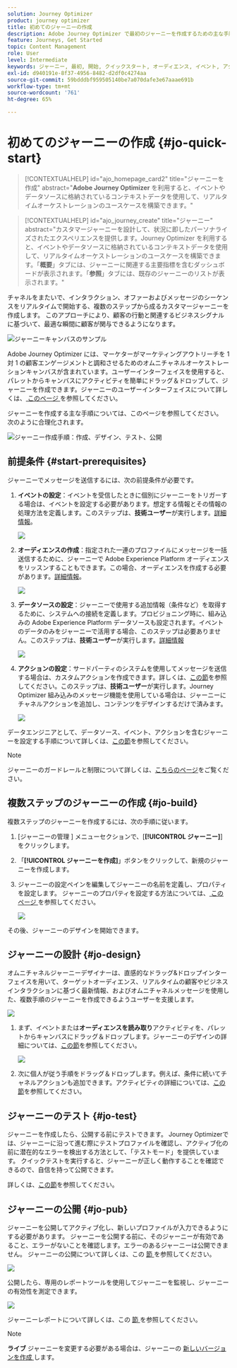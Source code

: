 ```yaml
---
solution: Journey Optimizer
product: journey optimizer
title: 初めてのジャーニーの作成
description: Adobe Journey Optimizer で最初のジャーニーを作成するための主な手順
feature: Journeys, Get Started
topic: Content Management
role: User
level: Intermediate
keywords: ジャーニー, 最初, 開始, クイックスタート, オーディエンス, イベント, アクション
exl-id: d940191e-8f37-4956-8482-d2df0c4274aa
source-git-commit: 59bdddbf959505140be7a070dafe3e67aaae691b
workflow-type: tm+mt
source-wordcount: '761'
ht-degree: 65%

---
```


# 初めてのジャーニーの作成 {#jo-quick-start}

>[!CONTEXTUALHELP]
>id="ajo_homepage_card2"
>title="ジャーニーを作成"
>abstract="**Adobe Journey Optimizer** を利用すると、イベントやデータソースに格納されているコンテキストデータを使用して、リアルタイムオーケストレーションのユースケースを構築できます。"

>[!CONTEXTUALHELP]
>id="ajo_journey_create"
>title="ジャーニー"
>abstract="カスタマージャーニーを設計して、状況に即したパーソナライズされたエクスペリエンスを提供します。Journey Optimizer を利用すると、イベントやデータソースに格納されているコンテキストデータを使用して、リアルタイムオーケストレーションのユースケースを構築できます。「**概要**」タブには、ジャーニーに関連する主要指標を含むダッシュボードが表示されます。「**参照**」タブには、既存のジャーニーのリストが表示されます。"

チャネルをまたいで、インタラクション、オファーおよびメッセージのシーケンスをリアルタイムで開始する、複数のステップから成るカスタマージャーニーを作成します。 このアプローチにより、顧客の行動と関連するビジネスシグナルに基づいて、最適な瞬間に顧客が関与できるようになります。

![ ジャーニーキャンバスのサンプル ](assets/journey38.png)

Adobe Journey Optimizer には、マーケターがマーケティングアウトリーチを 1 対 1 の顧客エンゲージメントと調和させるためのオムニチャネルオーケストレーションキャンバスが含まれています。ユーザーインターフェイスを使用すると、パレットからキャンバスにアクティビティを簡単にドラッグ＆ドロップして、ジャーニーを作成できます。ジャーニーのユーザーインターフェイスについて詳しくは、[ このページ ](journey-ui.md) を参照してください。

ジャーニーを作成する主な手順については、このページを参照してください。 次のように合理化されます。

![ ジャーニー作成手順：作成、デザイン、テスト、公開 ](assets/journey-creation-process.png)


## 前提条件 {#start-prerequisites}

ジャーニーでメッセージを送信するには、次の前提条件が必要です。

1. **イベントの設定**：イベントを受信したときに個別にジャーニーをトリガーする場合は、イベントを設定する必要があります。想定する情報とその情報の処理方法を定義します。このステップは、**技術ユーザー**&#x200B;が実行します。[詳細情報](../event/about-events.md)。

   ![](assets/jo-event7bis.png)

1. **オーディエンスの作成**：指定された一連のプロファイルにメッセージを一括送信するために、ジャーニーで Adobe Experience Platform オーディエンスをリッスンすることもできます。この場合、オーディエンスを作成する必要があります。[詳細情報](../audience/about-audiences.md)。

   ![](assets/segment2.png)

1. **データソースの設定**：ジャーニーで使用する追加情報（条件など）を取得するために、システムへの接続を定義します。プロビジョニング時に、組み込みの Adobe Experience Platform データソースも設定されます。イベントのデータのみをジャーニーで活用する場合、このステップは必要ありません。このステップは、**技術ユーザー**&#x200B;が実行します。[詳細情報](../datasource/about-data-sources.md)

   ![](assets/jo-datasource.png)

1. **アクションの設定**：サードパーティのシステムを使用してメッセージを送信する場合は、カスタムアクションを作成できます。詳しくは、[この節](../action/action.md)を参照してください。このステップは、**技術ユーザー**&#x200B;が実行します。Journey Optimizer 組み込みのメッセージ機能を使用している場合は、ジャーニーにチャネルアクションを追加し、コンテンツをデザインするだけで済みます。

   ![](assets/custom2.png)



データエンジニアとして、データソース、イベント、アクションを含むジャーニーを設定する手順について詳しくは、[この節](../configuration/about-data-sources-events-actions.md)を参照してください。


>[!NOTE]
>
>ジャーニーのガードレールと制限について詳しくは、[こちらのページ](../start/guardrails.md)をご覧ください。

## 複数ステップのジャーニーの作成 {#jo-build}

複数ステップのジャーニーを作成するには、次の手順に従います。

1. [ジャーニーの管理 ] メニューセクションで、[**[!UICONTROL ジャーニー]**] をクリックします。

1. 「**[!UICONTROL ジャーニーを作成]**」ボタンをクリックして、新規のジャーニーを作成します。

1. ジャーニーの設定ペインを編集してジャーニーの名前を定義し、プロパティを設定します。 ジャーニーのプロパティを設定する方法については、[ このページ ](journey-properties.md) を参照してください。

   ![](assets/jo-properties.png)

その後、ジャーニーのデザインを開始できます。

## ジャーニーの設計 {#jo-design}

オムニチャネルジャーニーデザイナーは、直感的なドラッグ&amp;ドロップインターフェイスを用いて、ターゲットオーディエンス、リアルタイムの顧客やビジネスインタラクションに基づく最新情報、およびオムニチャネルメッセージを使用した、複数手順のジャーニーを作成できるようユーザーを支援します。

![](assets/journey38.png)

1. まず、イベントまたは&#x200B;**オーディエンスを読み取り**&#x200B;アクティビティを、パレットからキャンバスにドラッグ＆ドロップします。ジャーニーのデザインの詳細については、[この節](using-the-journey-designer.md)を参照してください。

   ![](assets/read-segment.png)

1. 次に個人が従う手順をドラッグ＆ドロップします。例えば、条件に続いてチャネルアクションも追加できます。アクティビティの詳細については、[この節](about-journey-activities.md)を参照してください。

## ジャーニーのテスト {#jo-test}

ジャーニーを作成したら、公開する前にテストできます。 Journey Optimizerでは、ジャーニーに沿って進む際にテストプロファイルを確認し、アクティブ化の前に潜在的なエラーを検出する方法として、「テストモード」を提供しています。 クイックテストを実行すると、ジャーニーが正しく動作することを確認できるので、自信を持って公開できます。

詳しくは、[この節](testing-the-journey.md)を参照してください。

## ジャーニーの公開 {#jo-pub}

ジャーニーを公開してアクティブ化し、新しいプロファイルが入力できるようにする必要があります。 ジャーニーを公開する前に、そのジャーニーが有効であること、エラーがないことを確認します。エラーのあるジャーニーは公開できません。 ジャーニーの公開について詳しくは、この [ 節 ](publishing-the-journey.md) を参照してください。

![](assets/jo-journeyuc2_32bis.png)

公開したら、専用のレポートツールを使用してジャーニーを監視し、ジャーニーの有効性を測定できます。

![](assets/jo-dynamic_report_journey_12.png)

ジャーニーレポートについて詳しくは、この [ 節 ](../reports/live-report.md) を参照してください。

>[!NOTE]
>
>**ライブ** ジャーニーを変更する必要がある場合は、ジャーニーの [ 新しいバージョンを作成 ](journey-ui.md#journey-versions) します。
